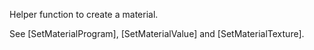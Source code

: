 Helper function to create a material.

See [SetMaterialProgram], [SetMaterialValue] and [SetMaterialTexture].